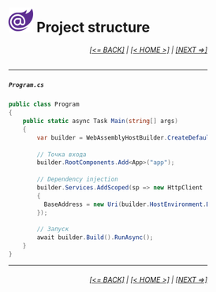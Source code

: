 <div style="width:80%; margin-left:10%;">

# <img src="./images/blazor_logo_transparent.png " width="50" /> Project structure

<div style="text-align:right;">

###### [[<= BACK]](03.md) | [[< HOME >]](00.1.md) | [[NEXT =>]](03.3.md)

</div>

---

##### `Program.cs`

```csharp
public class Program
{
    public static async Task Main(string[] args)
    {
        var builder = WebAssemblyHostBuilder.CreateDefault(args);

        // Точка входа
        builder.RootComponents.Add<App>("app");

        // Dependency injection
        builder.Services.AddScoped(sp => new HttpClient
        {
          BaseAddress = new Uri(builder.HostEnvironment.BaseAddress)
        });

        // Запуск
        await builder.Build().RunAsync();
    }
}
```

---

<div style="text-align:right;">

###### [[<= BACK]](03.md) | [[< HOME >]](00.1.md) | [[NEXT =>]](03.3.md)

</div>

</div>
